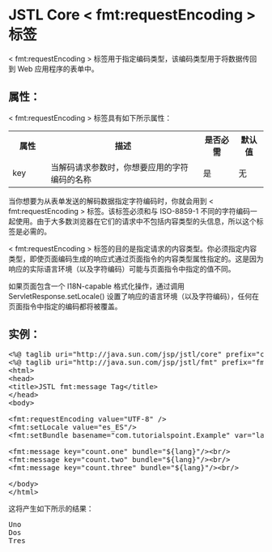 # JSTL Core < fmt:requestEncoding > 标签

< fmt:requestEncoding > 标签用于指定编码类型，该编码类型用于将数据传回到 Web 应用程序的表单中。

## 属性：

< fmt:requestEncoding > 标签具有如下所示属性：

<table class="table table-bordered">
<tr><th style="width:15%">属性</th><th>描述 </th><th>是否必需</th><th>默认值</th></tr>
<tr><td>key</td><td>当解码请求参数时，你想要应用的字符编码的名称</td><td>是</td><td>无</td></tr>
</table>

当你想要为从表单发送的解码数据指定字符编码时，你就会用到 < fmt:requestEncoding > 标签。该标签必须和与 ISO-8859-1 不同的字符编码一起使用。由于大多数浏览器在它们的请求中不包括内容类型的头信息，所以这个标签是必需的。

< fmt:requestEncoding > 标签的目的是指定请求的内容类型。你必须指定内容类型，即使页面编码生成的响应式通过页面指令的内容类型属性指定的。这是因为响应的实际语言环境（以及字符编码）可能与页面指令中指定的值不同。

如果页面包含一个 I18N-capable 格式化操作，通过调用 ServletResponse.setLocale() 设置了响应的语言环境（以及字符编码），任何在页面指令中指定的编码都将被覆盖。

## 实例：

<pre class="prettyprint notranslate tryit">
&lt;%@ taglib uri="http://java.sun.com/jsp/jstl/core" prefix="c" %&gt;
&lt;%@ taglib uri="http://java.sun.com/jsp/jstl/fmt" prefix="fmt" %&gt;
&lt;html&gt;
&lt;head&gt;
&lt;title&gt;JSTL fmt:message Tag&lt;/title&gt;
&lt;/head&gt;
&lt;body&gt;

&lt;fmt:requestEncoding value="UTF-8" /&gt;
&lt;fmt:setLocale value="es_ES"/&gt;
&lt;fmt:setBundle basename="com.tutorialspoint.Example" var="lang"/&gt;

&lt;fmt:message key="count.one" bundle="${lang}"/&gt;&lt;br/&gt;
&lt;fmt:message key="count.two" bundle="${lang}"/&gt;&lt;br/&gt;
&lt;fmt:message key="count.three" bundle="${lang}"/&gt;&lt;br/&gt;

&lt;/body&gt;
&lt;/html&gt;
</pre>

这将产生如下所示的结果：

<pre class="result notranslate">
Uno
Dos
Tres
</pre>

